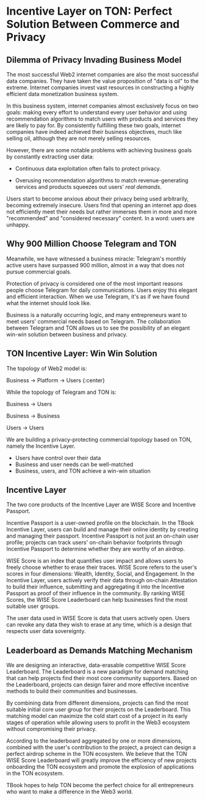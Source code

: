 # Incentive Layer on TON: Perfect Solution Between Commerce and Privacy

## Dilemma of Privacy Invading Business Model

The most successful Web2 internet companies are also the most successful data companies. They have taken the value proposition of "data is oil" to the extreme. Internet companies invest vast resources in constructing a highly efficient data monetization business system.

In this business system, internet companies almost exclusively focus on two goals: making every effort to understand every user behavior and using recommendation algorithms to match users with products and services they are likely to pay for. By consistently fulfilling these two goals, internet companies have indeed achieved their business objectives, much like selling oil, although they are not merely selling resources.

However, there are some notable problems with achieving business goals by constantly extracting user data:

- Continuous data exploitation often fails to protect privacy.

- Overusing recommendation algorithms to match revenue-generating services and products squeezes out users' _real demands_.

Users start to become anxious about their privacy being used arbitrarily, becoming extremely insecure. Users find that opening an internet app does not efficiently meet their needs but rather immerses them in more and more "recommended" and "considered necessary" content. In a word: users are unhappy.

## Why 900 Million Choose Telegram and TON

Meanwhile, we have witnessed a business miracle: Telegram's monthly active users have surpassed 900 million, almost in a way that does not pursue commercial goals.

Protection of privacy is considered one of the most important reasons people choose Telegram for daily communications. Users enjoy this elegant and efficient interaction. When we use Telegram, it's as if we have found what the internet should look like.

Business is a naturally occurring logic, and many entrepreneurs want to meet users' commercial needs based on Telegram. The collaboration between Telegram and TON allows us to see the possibility of an elegant win-win solution between business and privacy.

## TON Incentive Layer: Win Win Solution

The topology of Web2 model is:

Business -> Platform -> Users
{:center}

While the topology of Telegram and TON is:

Business -> Users

Business -> Business

Users -> Users

We are building a privacy-protecting commercial topology based on TON, namely the Incentive Layer.

- Users have control over their data
- Business and user needs can be well-matched
- Business, users, and TON achieve a win-win situation

## Incentive Layer

The two core products of the Incentive Layer are WISE Score and Incentive Passport.

Incentive Passport is a user-owned profile on the blockchain. In the TBook Incentive Layer, users can build and manage their online identity by creating and managing their passport. Incentive Passport is not just an on-chain user profile; projects can track users' on-chain behavior footprints through Incentive Passport to determine whether they are worthy of an airdrop.

WISE Score is an index that quantifies user impact and allows users to freely choose whether to erase their traces. WISE Score refers to the user's scores in four dimensions: Wealth, Identity, Social, and Engagement. In the Incentive Layer, users actively verify their data through on-chain Attestation to build their influence, submitting and aggregating it into the Incentive Passport as proof of their influence in the community. By ranking WISE Scores, the WISE Score Leaderboard can help businesses find the most suitable user groups.

The user data used in WISE Score is data that users actively open. Users can revoke any data they wish to erase at any time, which is a design that respects user data sovereignty.

## Leaderboard as Demands Matching Mechanism

We are designing an interactive, data-erasable competitive WISE Score Leaderboard. The Leaderboard is a new paradigm for demand matching that can help projects find their most core community supporters. Based on the Leaderboard, projects can design fairer and more effective incentive methods to build their communities and businesses.

By combining data from different dimensions, projects can find the most suitable initial core user group for their projects on the Leaderboard. This matching model can maximize the cold start cost of a project in its early stages of operation while allowing users to profit in the Web3 ecosystem without compromising their privacy.

According to the leaderboard aggregated by one or more dimensions, combined with the user's contribution to the project, a project can design a perfect airdrop scheme in the TON ecosystem. We believe that the TON WISE Score Leaderboard will greatly improve the efficiency of new projects onboarding the TON ecosystem and promote the explosion of applications in the TON ecosystem.

TBook hopes to help TON become the perfect choice for all entrepreneurs who want to make a difference in the Web3 world.
